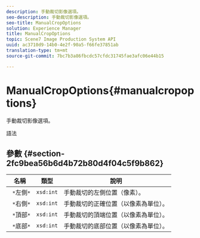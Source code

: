 ```yaml
---
description: 手動裁切影像選項。
seo-description: 手動裁切影像選項。
seo-title: ManualCropOptions
solution: Experience Manager
title: ManualCropOptions
topic: Scene7 Image Production System API
uuid: ac3710d9-14b0-4e2f-90a5-f66fe37851ab
translation-type: tm+mt
source-git-commit: 7bc7b3a86fbcdc57cfdc31745fae3afc06e44b15

---
```



# ManualCropOptions{#manualcropoptions}

手動裁切影像選項。

語法

## 參數 {#section-2fc9bea56b6d4b72b80d4f04c5f9b862}

| 名稱 | 類型 | 說明 |
|---|---|---|
| ` *`左側`*` | `xsd:int` | 手動裁切的左側位置（像素）。 |
| ` *`右側`*` | `xsd:int` | 手動裁切的正確位置（以像素為單位）。 |
| ` *`頂部`*` | `xsd:int` | 手動裁切的頂端位置（以像素為單位）。 |
| ` *`底部`*` | `xsd:int` | 手動裁切的底部位置（以像素為單位）。 |

